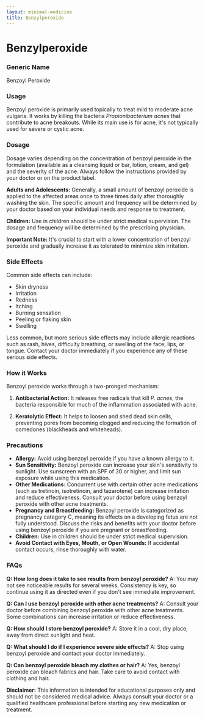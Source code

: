 ```yaml
---
layout: minimal-medicine
title: Benzylperoxide
---
```


# Benzylperoxide
### Generic Name
Benzoyl Peroxide

### Usage
Benzoyl peroxide is primarily used topically to treat mild to moderate acne vulgaris.  It works by killing the bacteria *Propionibacterium acnes* that contribute to acne breakouts.  While its main use is for acne, it's not typically used for severe or cystic acne.

### Dosage
Dosage varies depending on the concentration of benzoyl peroxide in the formulation (available as a cleansing liquid or bar, lotion, cream, and gel) and the severity of the acne.  Always follow the instructions provided by your doctor or on the product label.

**Adults and Adolescents:**  Generally, a small amount of benzoyl peroxide is applied to the affected areas once to three times daily after thoroughly washing the skin. The specific amount and frequency will be determined by your doctor based on your individual needs and response to treatment.

**Children:**  Use in children should be under strict medical supervision.  The dosage and frequency will be determined by the prescribing physician.  

**Important Note:**  It's crucial to start with a lower concentration of benzoyl peroxide and gradually increase it as tolerated to minimize skin irritation.

### Side Effects
Common side effects can include:

* Skin dryness
* Irritation
* Redness
* Itching
* Burning sensation
* Peeling or flaking skin
* Swelling

Less common, but more serious side effects may include allergic reactions such as rash, hives, difficulty breathing, or swelling of the face, lips, or tongue.  Contact your doctor immediately if you experience any of these serious side effects.

### How it Works
Benzoyl peroxide works through a two-pronged mechanism:

1. **Antibacterial Action:** It releases free radicals that kill *P. acnes*, the bacteria responsible for much of the inflammation associated with acne.

2. **Keratolytic Effect:** It helps to loosen and shed dead skin cells, preventing pores from becoming clogged and reducing the formation of comedones (blackheads and whiteheads).

### Precautions
* **Allergy:** Avoid using benzoyl peroxide if you have a known allergy to it.
* **Sun Sensitivity:** Benzoyl peroxide can increase your skin's sensitivity to sunlight.  Use sunscreen with an SPF of 30 or higher, and limit sun exposure while using this medication.
* **Other Medications:**  Concurrent use with certain other acne medications (such as tretinoin, isotretinoin, and tazarotene) can increase irritation and reduce effectiveness. Consult your doctor before using benzoyl peroxide with other acne treatments.
* **Pregnancy and Breastfeeding:**  Benzoyl peroxide is categorized as pregnancy category C, meaning its effects on a developing fetus are not fully understood.  Discuss the risks and benefits with your doctor before using benzoyl peroxide if you are pregnant or breastfeeding.
* **Children:** Use in children should be under strict medical supervision.
* **Avoid Contact with Eyes, Mouth, or Open Wounds:** If accidental contact occurs, rinse thoroughly with water.


### FAQs

**Q: How long does it take to see results from benzoyl peroxide?**
A: You may not see noticeable results for several weeks.  Consistency is key, so continue using it as directed even if you don't see immediate improvement.

**Q: Can I use benzoyl peroxide with other acne treatments?**
A: Consult your doctor before combining benzoyl peroxide with other acne treatments.  Some combinations can increase irritation or reduce effectiveness.

**Q: How should I store benzoyl peroxide?**
A: Store it in a cool, dry place, away from direct sunlight and heat.

**Q: What should I do if I experience severe side effects?**
A: Stop using benzoyl peroxide and contact your doctor immediately.

**Q: Can benzoyl peroxide bleach my clothes or hair?**
A: Yes, benzoyl peroxide can bleach fabrics and hair.  Take care to avoid contact with clothing and hair.

**Disclaimer:** This information is intended for educational purposes only and should not be considered medical advice. Always consult your doctor or a qualified healthcare professional before starting any new medication or treatment.
